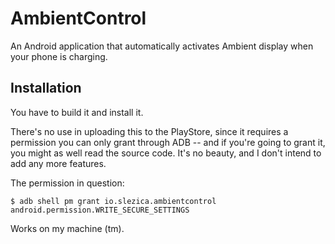 # AmbientControl

An Android application that automatically activates Ambient display when your phone is charging.

## Installation

You have to build it and install it.

There's no use in uploading this to the PlayStore, since it requires
a permission you can only grant through ADB -- and if you're going to grant it, you might as well read the
source code. It's no beauty, and I don't intend to add any more features.

The permission in question:

```
$ adb shell pm grant io.slezica.ambientcontrol android.permission.WRITE_SECURE_SETTINGS
```

Works on my machine (tm).

